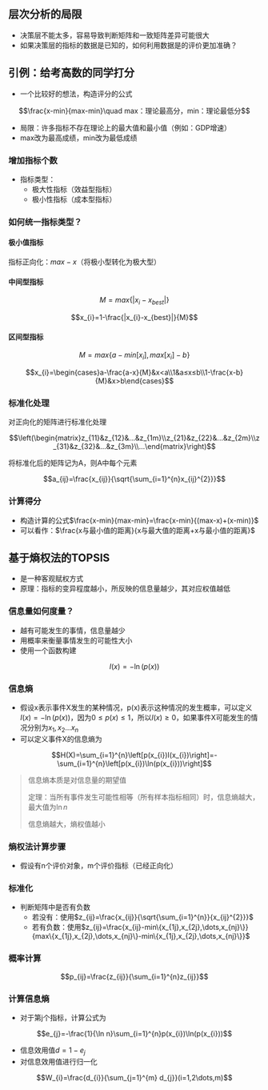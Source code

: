 ## 层次分析的局限
- 决策层不能太多，容易导致判断矩阵和一致矩阵差异可能很大
- 如果决策层的指标的数据是已知的，如何利用数据是的评价更加准确？
## 引例：给考高数的同学打分

- 一个比较好的想法，构造评分的公式
  
$$\frac{x-min}{max-min}\quad max：理论最高分，min：理论最低分$$

- 局限：许多指标不存在理论上的最大值和最小值（例如：GDP增速）
- max改为最高成绩，min改为最低成绩
### 增加指标个数
- 指标类型：
	- 极大性指标（效益型指标）
	- 极小性指标（成本型指标）
### 如何统一指标类型？

#### 极小值指标

指标正向化：$max-x$（将极小型转化为极大型）

#### 中间型指标

$$M=max\{|x_{i}-x_{best}|\}$$

$$x_{i}=1-\frac{|x_{i}-x_{best}|}{M}$$

#### 区间型指标
  
$$M=max\{a-min[x_{i}],max[x_{i}]-b\}$$

$$x_{i}=\begin{cases}a-\frac{a-x}{M}&x<a\\1&a≤x≤b\\1-\frac{x-b}{M}&x>b\end{cases}$$

### 标准化处理

对正向化的矩阵进行标准化处理

$$\left(\begin{matrix}z_{11}&z_{12}&...&z_{1m}\\z_{21}&z_{22}&...&z_{2m}\\z_{31}&z_{32}&...&z_{3m}\\...\end{matrix}\right)$$

将标准化后的矩阵记为A，则A中每个元素
  
$$a_{ij}=\frac{x_{ij}}{\sqrt{\sum_{i=1}^{n}x_{ij}^{2}}}$$

### 计算得分

- 构造计算的公式$\frac{x-min}{max-min}=\frac{x-min}{(max-x)+(x-min)}$
- 可以看作：$\frac{x与最小值的距离}{x与最大值的距离+x与最小值的距离}$

## 基于熵权法的TOPSIS

- 是一种客观赋权方式
- 原理：指标的变异程度越小，所反映的信息量越少，其对应权值越低

### 信息量如何度量？

- 越有可能发生的事情，信息量越少
- 用概率来衡量事情发生的可能性大小
- 使用一个函数构建
  
$$I(x)=-\ln\left(p(x)\right)$$

### 信息熵

- 假设x表示事件X发生的某种情况，p(x)表示这种情况的发生概率，可以定义$I(x)=-\ln{(p(x))}$，因为$0≤p(x)≤1$，所以$I(x)≥0$，如果事件X可能发生的情况分别为$x_{1},x_{2}\dots x_{n}$
- 可以定义事件X的信息熵为

$$H(X)=\sum_{i=1}^{n}\left[p(x_{i})I(x_{i})\right]=-\sum_{i=1}^{n}\left[p(x_{i})\ln(p(x_{i}))\right]$$

> 信息熵本质是对信息量的期望值
> 
> 定理：当所有事件发生可能性相等（所有样本指标相同）时，信息熵越大，最大值为$\ln n$
> 
> 信息熵越大，熵权值越小
### 熵权法计算步骤
- 假设有n个评价对象，m个评价指标（已经正向化）
### 标准化
- 判断矩阵中是否有负数
	- 若没有：使用$z_{ij}=\frac{x_{ij}}{\sqrt{\sum_{i=1}^{n}}{x_{ij}^{2}}}$
	- 若有负数：使用$z_{ij}=\frac{x_{ij}-min\{x_{1j},x_{2j},\dots,x_{nj}\}}{max\{x_{1j},x_{2j},\dots,x_{nj}\}-min\{x_{1j},x_{2j},\dots,x_{nj}\}}$
### 概率计算

$$p_{ij}=\frac{z_{ij}}{\sum_{i=1}^{n}z_{ij}}$$

### 计算信息熵
- 对于第j个指标，计算公式为

$$e_{j}=-\frac{1}{\ln n}\sum_{i=1}^{n}p(x_{i})\ln(p(x_{i}))$$

- 信息效用值$d=1-e_{j}$
- 对信息效用值进行归一化
  
$$W_{i}=\frac{d_{i}}{\sum_{j=1}^{m} d_{j}}(i=1,2\dots,m)$$
